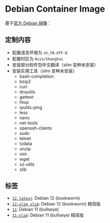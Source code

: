 # Debian Container Image

基于[官方 Debian 镜像](https://hub.docker.com/_/debian)：

## 定制内容
* 配置语言环境为 `zh_CN.UTF-8`
* 配置时区为 `Asia/Shanghai`
* 安装部分软件包中文翻译（slim 变种未安装）
* 安装实用工具（slim 变种未安装）
    + bash-completion
    + bzip2
    + curl
    + dnsutils
    + gettext
    + htop
    + iputils-ping
    + less
    + nano
    + net-tools
    + openssh-clients
    + sudo
    + telnet
    + tzdata 
    + unzip
    + vim
    + wget
    + xz-utils
    + zlib

## 标签
* [`12`, `latest`](12/Dockerfile): Debian 12 (bookworm)
* [`12-slim`, `slim`](12-slim/Dockerfile): Debian 12 (bookworm) 精简版
* [`11`](11/Dockerfile): Debian 11 (bullseye)
* [`11-slim`](11-slim/Dockerfile): Debian 11 (bullseye) 精简版
